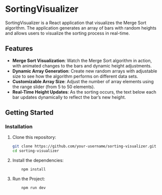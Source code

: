# SortingVisualizer

SortingVisualizer is a React application that visualizes the Merge Sort algorithm. The application generates an array of bars with random heights and allows users to visualize the sorting process in real-time.

## Features

- **Merge Sort Visualization**: Watch the Merge Sort algorithm in action, with animated changes to the bars and dynamic height adjustments.
- **Dynamic Array Generation**: Create new random arrays with adjustable size to see how the algorithm performs on different data sets.
- **Customizable Array Size**: Adjust the number of array elements using the range slider (from 5 to 50 elements).
- **Real-Time Height Updates**: As the sorting occurs, the text below each bar updates dynamically to reflect the bar’s new height.

## Getting Started


### Installation

1. Clone this repository:

   ```bash
   git clone https://github.com/your-username/sorting-visualizer.git
   cd sorting-visualizer

2. Install the dependencies:

    ```bash
        npm install
3. Run the Project:
    ```bash
        npm run dev
